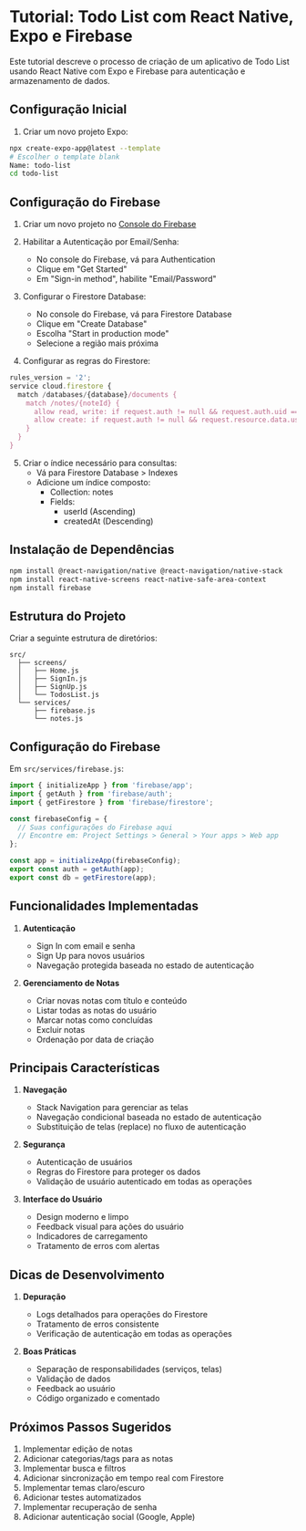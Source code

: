 # Tutorial: Todo List com React Native, Expo e Firebase

Este tutorial descreve o processo de criação de um aplicativo de Todo List usando React Native com Expo e Firebase para autenticação e armazenamento de dados.

## Configuração Inicial

1. Criar um novo projeto Expo:
```bash
npx create-expo-app@latest --template
# Escolher o template blank
Name: todo-list
cd todo-list
```

## Configuração do Firebase

1. Criar um novo projeto no [Console do Firebase](https://console.firebase.google.com)
2. Habilitar a Autenticação por Email/Senha:
   - No console do Firebase, vá para Authentication
   - Clique em "Get Started"
   - Em "Sign-in method", habilite "Email/Password"

3. Configurar o Firestore Database:
   - No console do Firebase, vá para Firestore Database
   - Clique em "Create Database"
   - Escolha "Start in production mode"
   - Selecione a região mais próxima

4. Configurar as regras do Firestore:
```javascript
rules_version = '2';
service cloud.firestore {
  match /databases/{database}/documents {
    match /notes/{noteId} {
      allow read, write: if request.auth != null && request.auth.uid == resource.data.userId;
      allow create: if request.auth != null && request.resource.data.userId == request.auth.uid;
    }
  }
}
```

5. Criar o índice necessário para consultas:
   - Vá para Firestore Database > Indexes
   - Adicione um índice composto:
     - Collection: notes
     - Fields: 
       - userId (Ascending)
       - createdAt (Descending)

## Instalação de Dependências

```bash
npm install @react-navigation/native @react-navigation/native-stack
npm install react-native-screens react-native-safe-area-context
npm install firebase
```

## Estrutura do Projeto

Criar a seguinte estrutura de diretórios:
```
src/
  ├── screens/
  │   ├── Home.js
  │   ├── SignIn.js
  │   ├── SignUp.js
  │   └── TodosList.js
  └── services/
      ├── firebase.js
      └── notes.js
```

## Configuração do Firebase

Em `src/services/firebase.js`:
```javascript
import { initializeApp } from 'firebase/app';
import { getAuth } from 'firebase/auth';
import { getFirestore } from 'firebase/firestore';

const firebaseConfig = {
  // Suas configurações do Firebase aqui
  // Encontre em: Project Settings > General > Your apps > Web app
};

const app = initializeApp(firebaseConfig);
export const auth = getAuth(app);
export const db = getFirestore(app);
```

## Funcionalidades Implementadas

1. **Autenticação**
   - Sign In com email e senha
   - Sign Up para novos usuários
   - Navegação protegida baseada no estado de autenticação

2. **Gerenciamento de Notas**
   - Criar novas notas com título e conteúdo
   - Listar todas as notas do usuário
   - Marcar notas como concluídas
   - Excluir notas
   - Ordenação por data de criação

## Principais Características

1. **Navegação**
   - Stack Navigation para gerenciar as telas
   - Navegação condicional baseada no estado de autenticação
   - Substituição de telas (replace) no fluxo de autenticação

2. **Segurança**
   - Autenticação de usuários
   - Regras do Firestore para proteger os dados
   - Validação de usuário autenticado em todas as operações

3. **Interface do Usuário**
   - Design moderno e limpo
   - Feedback visual para ações do usuário
   - Indicadores de carregamento
   - Tratamento de erros com alertas

## Dicas de Desenvolvimento

1. **Depuração**
   - Logs detalhados para operações do Firestore
   - Tratamento de erros consistente
   - Verificação de autenticação em todas as operações

2. **Boas Práticas**
   - Separação de responsabilidades (serviços, telas)
   - Validação de dados
   - Feedback ao usuário
   - Código organizado e comentado

## Próximos Passos Sugeridos

1. Implementar edição de notas
2. Adicionar categorias/tags para as notas
3. Implementar busca e filtros
4. Adicionar sincronização em tempo real com Firestore
5. Implementar temas claro/escuro
6. Adicionar testes automatizados
7. Implementar recuperação de senha
8. Adicionar autenticação social (Google, Apple) 
